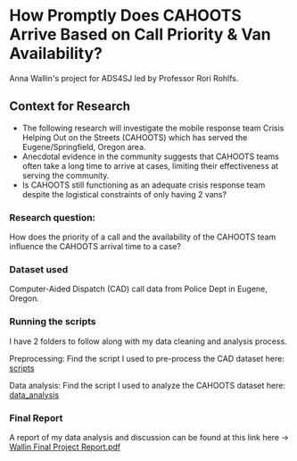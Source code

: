 # How Promptly Does CAHOOTS Arrive Based on Call Priority & Van Availability? 

Anna Wallin's project for ADS4SJ led by Professor Rori Rohlfs.

## Context for Research 

- The following research will investigate the mobile response team Crisis Helping Out on the Streets (CAHOOTS) which has served the Eugene/Springfield, Oregon area.
- Anecdotal evidence in the community suggests that CAHOOTS teams often take a long time to arrive at cases, limiting their effectiveness at serving the community.
- Is CAHOOTS still functioning as an adequate crisis response team despite the logistical constraints of only having 2 vans?


### Research question:
How does the priority of a call and the availability of the CAHOOTS team influence the CAHOOTS arrival time to a case? 


### Dataset used 
Computer-Aided Dispatch (CAD) call data from Police Dept in Eugene, Oregon.


### Running the scripts

I have 2 folders to follow along with my data cleaning and analysis process.

Preprocessing: Find the script I used to pre-process the CAD dataset here: [scripts](./scripts)

Data analysis: Find the script I used to analyze the CAHOOTS dataset here: [data_analysis](./data_analysis)

### Final Report
A report of my data analysis and discussion can be found at this link here -> [Wallin Final Project Report.pdf](https://github.com/user-attachments/files/20665740/Wallin.Final.Project.Report.pdf)

